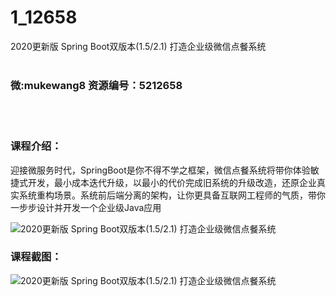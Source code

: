 # 1_12658
2020更新版 Spring Boot双版本(1.5/2.1) 打造企业级微信点餐系统
<br/></br>
<h3>微:mukewang8 资源编号：5212658</h3>
<br/></br>
<h3>课程介绍：</h3>
<p>迎接微服务时代，SpringBoot是你不得不学之框架，<a title="查看与 微信点餐系统 相关的文章" target="_blank">微信点餐系统</a>将带你体验敏捷式开发，最小成本迭代升级，以最小的代价完成旧系统的升级改造，还原企业真实系统重构场景。系统前后端分离的架构，让你更具备互联网工程师的气质，带你一步步设计并开发一个企业级Java应用</p>
<p><img src="https://www.ko996.com/wp-content/uploads/img/2020/04/2-130-300x182.png" alt="2020更新版 Spring Boot双版本(1.5/2.1) 打造企业级微信点餐系统"></p>
<div class="info-desc">
<h3>课程截图：</h3>
<p><img src="https://www.ko996.com/wp-content/uploads/img/2020/04/1-194.png" alt="2020更新版 Spring Boot双版本(1.5/2.1) 打造企业级微信点餐系统"></p>


			
</div>
